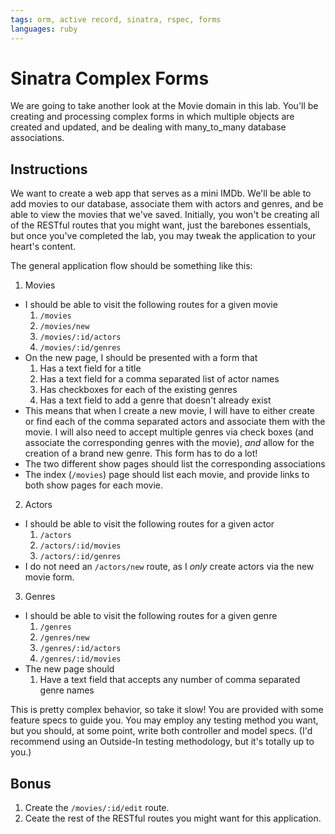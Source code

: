 ```yaml
---
tags: orm, active record, sinatra, rspec, forms
languages: ruby
---
```


# Sinatra Complex Forms

We are going to take another look at the Movie domain in this lab. You'll be creating and processing complex forms in which multiple objects are created and updated, and be dealing with many_to_many database associations.

## Instructions

We want to create a web app that serves as a mini IMDb. We'll be able to add movies to our database, associate them with actors and genres, and be able to view the movies that we've saved. Initially, you won't be creating all of the RESTful routes that you might want, just the barebones essentials, but once you've completed the lab, you may tweak the application to your heart's content.

The general application flow should be something like this:

1. Movies
  * I should be able to visit the following routes for a given movie
      1. `/movies`
      2. `/movies/new`
      3. `/movies/:id/actors`
      4. `/movies/:id/genres`
  * On the new page, I should be presented with a form that
      1. Has a text field for a title
      2. Has a text field for a comma separated list of actor names
      3. Has checkboxes for each of the existing genres
      4. Has a text field to add a genre that doesn't already exist
  * This means that when I create a new movie, I will have to either create or find each of the comma separated actors and associate them with the movie. I will also need to accept multiple genres via check boxes (and associate the corresponding genres with the movie), *and* allow for the creation of a brand new genre. This form has to do a lot!
  * The two different show pages should list the corresponding associations
  * The index (`/movies`) page should list each movie, and provide links to both show pages for each movie.

2. Actors
  * I should be able to visit the following routes for a given actor
      1. `/actors`
      2. `/actors/:id/movies`
      3. `/actors/:id/genres`
  * I do not need an `/actors/new` route, as I *only* create actors via the new movie form.

3. Genres
  * I should be able to visit the following routes for a given genre
      1. `/genres`
      2. `/genres/new`
      3. `/genres/:id/actors`
      4. `/genres/:id/movies`
  * The new page should
      1. Have a text field that accepts any number of comma separated genre names

This is pretty complex behavior, so take it slow! You are provided with some feature specs to guide you. You may employ any testing method you want, but you should, at some point, write both controller and model specs. (I'd recommend using an Outside-In testing methodology, but it's totally up to you.)

## Bonus

1. Create the `/movies/:id/edit` route.
2. Ceate the rest of the RESTful routes you might want for this application.